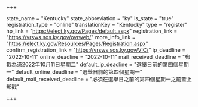 +++

state_name = "Kentucky"
state_abbreviation = "ky"
is_state = "true"
registration_type = "online"
translationKey = "Kentucky"
type = "register"
hp_link = "https://elect.ky.gov/Pages/default.aspx"
registration_link = "https://vrsws.sos.ky.gov/ovrweb/"
more_info_link = "https://elect.ky.gov/Resources/Pages/Registration.aspx"
confirm_registration_link = "https://vrsws.sos.ky.gov/VIC/"
ip_deadline = "2022-10-11"
online_deadline = "2022-10-11"
mail_received_deadline = "郵戳為憑2022年10月11日星期二"
default_ip_deadline = "選舉日前的第四個星期一"
default_online_deadline = "選舉日前的第四個星期一"
default_mail_received_deadline = "必須在選舉日之前的第四個星期一之前蓋上郵戳"

+++
